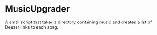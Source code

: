 # MusicUpgrader

A small script that takes a directory containing music and creates a list of Deezer links to each song.